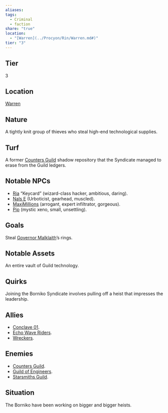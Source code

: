 ```yaml
---
aliases: 
tags:
  - Criminal
  - faction
share: "true"
location:
  - "[Warren](../Procyon/Rin/Warren.md#)"
tier: "3"
---
```

## Tier

3

## Location

[Warren](../Procyon/Rin/Warren.md.md#)

## Nature

A tightly knit group of thieves who steal high-end technological supplies.

## Turf

A former [Counters Guild](./Counters%20Guild.md) shadow repository that the Syndicate managed to erase from the Guild ledgers.

## Notable NPCs

- [Ria](Ria.md) “Keycard” (wizard-class hacker, ambitious, daring).
- [Nals E](Nals%20E.md) (Urboticist, gearhead, muscled).
- [MaxiMillions](MaxiMillions.md) (arrogant, expert infiltrator, gorgeous).
- [Pip](Pip.md) (mystic xeno, small, unsettling).


## Goals

Steal [Governor Malklaith](../Characters/Governor%20Ritam%20al%E2%80%99Malklaith.md)’s rings.

## Notable Assets

An entire vault of Guild technology.

## Quirks

Joining the Borniko Syndicate involves pulling off a heist that impresses the leadership.

## Allies

- [Conclave 01](./Conclave%2001.md).
- [Echo Wave Riders](./Echo%20Wave%20Riders.md).
- [Wreckers](./Wreckers.md).


## Enemies

- [Counters Guild](./Counters%20Guild.md).
- [Guild of Engineers](./Guild%20of%20Engineers.md).
- [Starsmiths Guild](./Starsmiths%20Guild.md).


## Situation

The Borniko have been working on bigger and bigger heists.
